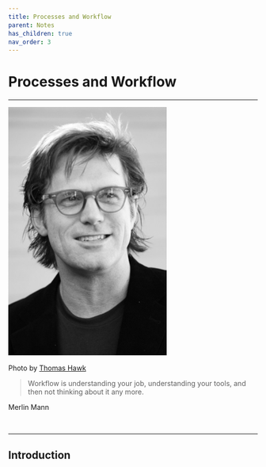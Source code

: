 ```yaml
---
title: Processes and Workflow
parent: Notes
has_children: true
nav_order: 3
---
```


# Processes and Workflow

<hr class="splash">

![Merlin Mann](../../images/merlin_mann.png)<br/><p class="attribution">Photo by [Thomas Hawk](https://www.flickr.com/photos/thomashawk/2298694177)</p>

<blockquote class="pretty"><span>
Workflow is understanding your job, understanding your tools, and then not thinking about it any more.
</span></blockquote>
<p class="attribution">Merlin Mann</p>

<br/>
<hr class="splash">

## Introduction
